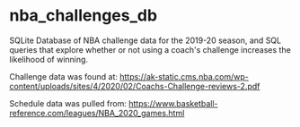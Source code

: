# nba_challenges_db
SQLite Database of NBA challenge data for the 2019-20 season, and SQL queries that explore whether or not using a coach's challenge increases the likelihood of winning.

Challenge data was found at: https://ak-static.cms.nba.com/wp-content/uploads/sites/4/2020/02/Coachs-Challenge-reviews-2.pdf


Schedule data was pulled from: https://www.basketball-reference.com/leagues/NBA_2020_games.html